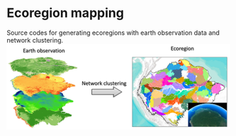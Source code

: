 # Ecoregion mapping
Source codes for generating ecoregions with earth observation data and network clustering.
![Ecoregion mapping procedure](images/ecoregion_network.png)
